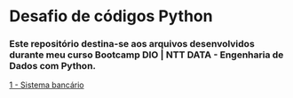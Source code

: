 # Desafio de códigos Python
### Este repositório destina-se aos arquivos desenvolvidos durante meu curso Bootcamp DIO | NTT DATA - Engenharia de Dados com Python. 

[1 - Sistema bancário](https://github.com/wilsonvideres/python-desafios-de-codigo/blob/main/sistema-bancario/desafio.py)

    
